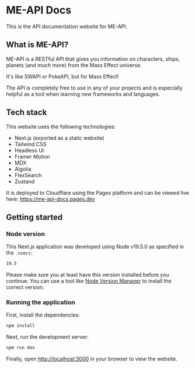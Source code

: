 # ME-API Docs

This is the API documentation website for ME-API.

## What is ME-API?

ME-API is a RESTful API that gives you information on characters, ships, planets (and much more) from the Mass Effect universe.

It's like SWAPI or PokeAPI, but for Mass Effect!

The API is completely free to use in any of your projects and is especially helpful as a tool when learning new frameworks and languages.

## Tech stack

This website uses the following technologies:

- Next.js (exported as a static website)
- Tailwind CSS
- Headless UI
- Framer Motion
- MDX
- Algolia
- FlexSearch
- Zustand

It is deployed to Cloudflare using the Pages platform and can be viewed live here: https://me-api-docs.pages.dev

## Getting started

### Node version

This Next.js application was developed using Node v19.5.0 as specified in the `.nvmrc`:

```bash
19.5
```

Please make sure you at least have this version installed before you continue. You can use a tool like [Node Version Manager](https://github.com/nvm-sh/nvm) to install the correct version.

### Running the application

First, install the dependencies:

```bash
npm install
```

Next, run the development server:

```bash
npm run dev
```

Finally, open [http://localhost:3000](http://localhost:3000) in your browser to view the website.
